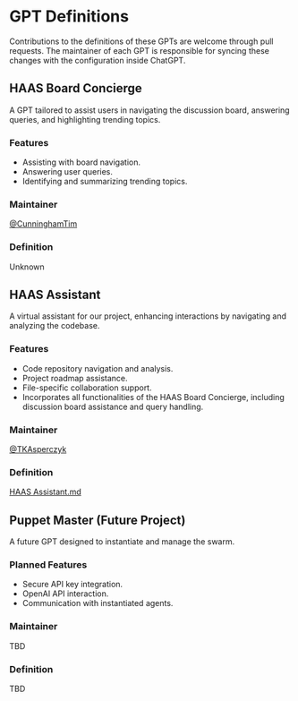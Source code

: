 # GPT Definitions

Contributions to the definitions of these GPTs are welcome through pull requests. The maintainer of each GPT is responsible for syncing these changes with the configuration inside ChatGPT.

## HAAS Board Concierge
A GPT tailored to assist users in navigating the discussion board, answering queries, and highlighting trending topics.

### Features
- Assisting with board navigation.
- Answering user queries.
- Identifying and summarizing trending topics.

### Maintainer
[@CunninghamTim](https://github.com/CunninghamTim)

### Definition
Unknown

## HAAS Assistant
A virtual assistant for our project, enhancing interactions by navigating and analyzing the codebase.

### Features
- Code repository navigation and analysis.
- Project roadmap assistance.
- File-specific collaboration support.
- Incorporates all functionalities of the HAAS Board Concierge, including discussion board assistance and query handling.

### Maintainer
[@TKAsperczyk](https://github.com/TKasperczyk/)

### Definition
[HAAS Assistant.md](https://github.com/daveshap/OpenAI_Agent_Swarm/blob/main/gpts/HAAS%20Assistant.md)

## Puppet Master (Future Project)
A future GPT designed to instantiate and manage the swarm.

### Planned Features
- Secure API key integration.
- OpenAI API interaction.
- Communication with instantiated agents.

### Maintainer
TBD

### Definition
TBD
